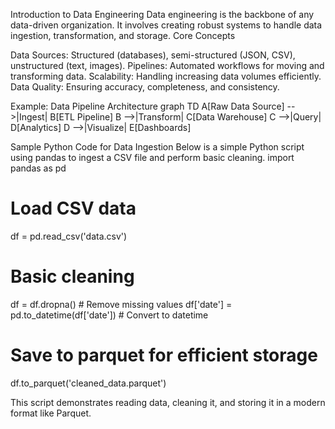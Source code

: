 Introduction to Data Engineering
Data engineering is the backbone of any data-driven organization. It involves creating robust systems to handle data ingestion, transformation, and storage.
Core Concepts

Data Sources: Structured (databases), semi-structured (JSON, CSV), unstructured (text, images).
Pipelines: Automated workflows for moving and transforming data.
Scalability: Handling increasing data volumes efficiently.
Data Quality: Ensuring accuracy, completeness, and consistency.

Example: Data Pipeline Architecture
graph TD
    A[Raw Data Source] -->|Ingest| B[ETL Pipeline]
    B -->|Transform| C[Data Warehouse]
    C -->|Query| D[Analytics]
    D -->|Visualize| E[Dashboards]

Sample Python Code for Data Ingestion
Below is a simple Python script using pandas to ingest a CSV file and perform basic cleaning.
import pandas as pd

# Load CSV data
df = pd.read_csv('data.csv')

# Basic cleaning
df = df.dropna()  # Remove missing values
df['date'] = pd.to_datetime(df['date'])  # Convert to datetime

# Save to parquet for efficient storage
df.to_parquet('cleaned_data.parquet')

This script demonstrates reading data, cleaning it, and storing it in a modern format like Parquet.